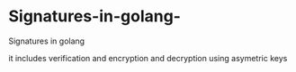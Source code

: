 # Signatures-in-golang-
Signatures in golang 

it includes verification and encryption and decryption using asymetric keys 
